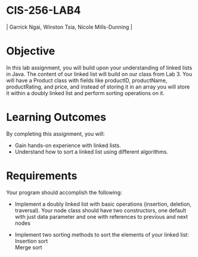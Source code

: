 # CIS-256-LAB4

| Garrick Ngai, Winston Tsia, Nicole Mills-Dunning |

# Objective
In this lab assignment, you will build upon your understanding of linked lists in Java. The content of our linked list will build on our class from Lab 3. You will have a Product class with fields like productID, productName, productRating, and price, and instead of storing it in an array you will store it within a doubly linked list and perform sorting operations on it. 

# Learning Outcomes
By completing this assignment, you will:
* Gain hands-on experience with linked lists.
* Understand how to sort a linked list using different algorithms.

# Requirements
Your program should accomplish the following:

* Implement a doubly linked list with basic operations (insertion, deletion, traversal).
Your node class should have two constructors, one default with just data parameter and one with references to previous and next nodes

* Implement two sorting methods to sort the elements of your linked list:
Insertion sort  
Merge sort  
